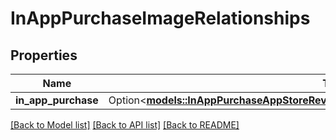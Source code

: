 # InAppPurchaseImageRelationships

## Properties

Name | Type | Description | Notes
------------ | ------------- | ------------- | -------------
**in_app_purchase** | Option<[**models::InAppPurchaseAppStoreReviewScreenshotRelationshipsInAppPurchaseV2**](InAppPurchaseAppStoreReviewScreenshot_relationships_inAppPurchaseV2.md)> |  | [optional]

[[Back to Model list]](../README.md#documentation-for-models) [[Back to API list]](../README.md#documentation-for-api-endpoints) [[Back to README]](../README.md)


